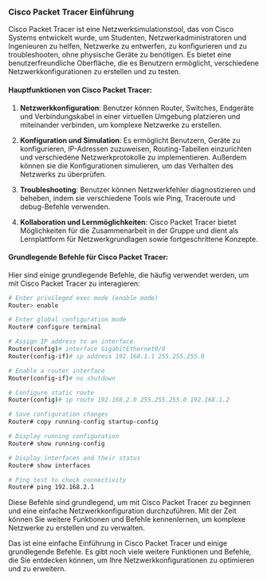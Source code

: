 ### Cisco Packet Tracer Einführung

Cisco Packet Tracer ist eine Netzwerksimulationstool, das von Cisco Systems entwickelt wurde, um Studenten, Netzwerkadministratoren und Ingenieuren zu helfen, Netzwerke zu entwerfen, zu konfigurieren und zu troubleshooten, ohne physische Geräte zu benötigen. Es bietet eine benutzerfreundliche Oberfläche, die es Benutzern ermöglicht, verschiedene Netzwerkkonfigurationen zu erstellen und zu testen.

#### Hauptfunktionen von Cisco Packet Tracer:

1. **Netzwerkkonfiguration**: Benutzer können Router, Switches, Endgeräte und Verbindungskabel in einer virtuellen Umgebung platzieren und miteinander verbinden, um komplexe Netzwerke zu erstellen.
   
2. **Konfiguration und Simulation**: Es ermöglicht Benutzern, Geräte zu konfigurieren, IP-Adressen zuzuweisen, Routing-Tabellen einzurichten und verschiedene Netzwerkprotokolle zu implementieren. Außerdem können sie die Konfigurationen simulieren, um das Verhalten des Netzwerks zu überprüfen.
   
3. **Troubleshooting**: Benutzer können Netzwerkfehler diagnostizieren und beheben, indem sie verschiedene Tools wie Ping, Traceroute und debug-Befehle verwenden.
   
4. **Kollaboration und Lernmöglichkeiten**: Cisco Packet Tracer bietet Möglichkeiten für die Zusammenarbeit in der Gruppe und dient als Lernplattform für Netzwerkgrundlagen sowie fortgeschrittene Konzepte.

#### Grundlegende Befehle für Cisco Packet Tracer:

Hier sind einige grundlegende Befehle, die häufig verwendet werden, um mit Cisco Packet Tracer zu interagieren:

```bash
# Enter privileged exec mode (enable mode)
Router> enable

# Enter global configuration mode
Router# configure terminal

# Assign IP address to an interface
Router(config)# interface GigabitEthernet0/0
Router(config-if)# ip address 192.168.1.1 255.255.255.0

# Enable a router interface
Router(config-if)# no shutdown

# Configure static route
Router(config)# ip route 192.168.2.0 255.255.255.0 192.168.1.2

# Save configuration changes
Router# copy running-config startup-config

# Display running configuration
Router# show running-config

# Display interfaces and their status
Router# show interfaces

# Ping test to check connectivity
Router# ping 192.168.2.1
```

Diese Befehle sind grundlegend, um mit Cisco Packet Tracer zu beginnen und eine einfache Netzwerkkonfiguration durchzuführen. Mit der Zeit können Sie weitere Funktionen und Befehle kennenlernen, um komplexe Netzwerke zu erstellen und zu verwalten.

Das ist eine einfache Einführung in Cisco Packet Tracer und einige grundlegende Befehle. Es gibt noch viele weitere Funktionen und Befehle, die Sie entdecken können, um Ihre Netzwerkkonfigurationen zu optimieren und zu erweitern.
